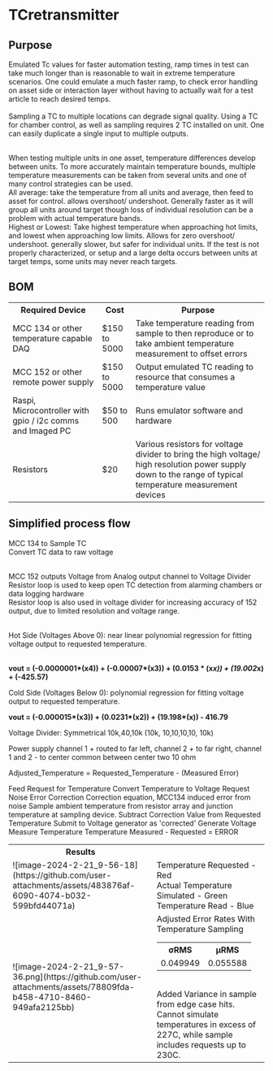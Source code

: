 # TCretransmitter

<h2>Purpose</h2>
Emulated Tc values for faster automation testing, ramp times in test can take much longer than is reasonable to wait in extreme temperature scenarios. One could emulate a much faster ramp, to check error handling on asset side or interaction layer without having to actually wait for a test article to reach desired temps. 
</br></br>
Sampling a TC to multiple locations can degrade signal quality. Using a TC for chamber control, as well as sampling requires 2 TC installed on unit. One can easily duplicate a single input to multiple outputs.</br></br>

When testing multiple units in one asset, temperature differences develop between units. To more accurately maintain temperature bounds, multiple temperature measurements can be taken from several units and one of many control strategies can be used.</br>
All average: take the temperature from all units and average, then feed to asset for control. allows overshoot/ undershoot. Generally faster as it will group all units around target though loss of individual resolution can be a problem with actual temperature bands.</br>
Highest or Lowest: Take highest temperature when approaching hot limits, and lowest when approaching low limits. Allows for zero overshoot/ undershoot. generally slower, but safer for individual units. If the test is not properly characterized, or setup and a large delta occurs between units at target temps, some units may never reach targets. 
<h2>BOM</h2>
<table>
	<tr>
		<th>Required Device</th>
		<th>Cost</th>
		<th>Purpose</th>
	</tr>
	<tr>
		<td>
			MCC 134 or other temperature capable DAQ
		</td>
		<td>
			$150 to 5000	
		</td>
		<td>
			Take temperature reading from sample to then reproduce or to take ambient temperature measurement to offset errors
		</td>
	</tr>
	<tr>
		<td>
			MCC 152 or other remote power supply	
		</td>
		<td>
   			$150 to 5000	
		</td>
		<td>
   			Output emulated TC reading to resource that consumes a temperature value
		</td>
	</tr>
	<tr>
		<td>
			Raspi, Microcontroller with gpio / i2c comms and Imaged PC	
		</td>
		<td>
   			$50 to 500	
		</td>
		<td>
      			Runs emulator software and hardware
		</td>
	</tr>
	<tr>
		<td>
			Resistors	
		</td>
		<td>
   			$20	
		</td>
		<td>
			Various resistors for voltage divider to bring the high voltage/ high resolution power supply down to the range of typical temperature measurement devices
		</td>
	</tr>
</table>



		
<h2>Simplified process flow</h2>
MCC 134 to Sample TC</br>
Convert TC data to raw voltage</br></br>

MCC 152 outputs Voltage from Analog output channel to Voltage Divider</br>
Resistor loop is used to keep open TC detection from alarming chambers or data logging hardware</br>
Resistor loop is also used in voltage divider for increasing accuracy of 152 output, due to limited resolution and voltage range.</br></br>

Hot Side (Voltages Above 0): near linear polynomial regression for fitting voltage output to requested temperature.</br></br>

<b> vout = (-0.0000001*(x**4)) + (-0.00007*(x**3))  +  (0.0153 * (x*x)) + (19.002*x) + (-425.57) </b>


Cold Side (Voltages Below 0): polynomial regression for fitting voltage output to requested temperature.

<b>vout = (-0.000015*(x**3)) + (0.0231*(x**2)) + (19.198*(x)) - 416.79</b>

Voltage Divider: Symmetrical 10k,40,10k (10k, 10,10,10,10, 10k)

Power supply channel 1 + routed to far left, channel 2 + to far right, channel 1 and 2 - to center common between center two 10 ohm
 

Adjusted_Temperature = Requested_Temperature - (Measured Error)


Feed Request for Temperature
Convert Temperature to Voltage Request
Noise Error Correction
Correction equation, MCC134 induced error from noise
Sample ambient temperature from resistor array and junction temperature at sampling device. 
Subtract Correction Value from Requested Temperature
Submit to Voltage generator as 'corrected'
Generate Voltage
Measure Temperature 
Temperature Measured - Requested = ERROR

<table>
	<tr>
		<th>
			Results
		</th>
	</tr>
	<tr>
		<td>
			![image-2024-2-21_9-56-18](https://github.com/user-attachments/assets/483876af-6090-4074-b032-599bfd44071a)
		</td>
  		<td>
			Temperature Requested - Red</br>
			Actual Temperature Simulated - Green</br>
			Temperature Read - Blue
		</td>
	</tr>
 	<tr>
  		<td>
    			![image-2024-2-21_9-57-36.png](https://github.com/user-attachments/assets/78809fda-b458-4710-8460-949afa2125bb)
		</td>
		<td>
			Adjusted Error Rates With Temperature Sampling</br>
			<table>
				<tr>
					<th>
						σRMS
					</th>
					<th>
	    					μRMS
					</th>
				</tr>
				<tr>
					<td>0.049949</td>
					<td>0.055588</td>
				</tr>
			</table></br>
			Added Variance in sample from edge case hits.</br>
			Cannot simulate temperatures in excess of 227C, while sample includes requests up to 230C.
		</td>
	</tr>
</table>



